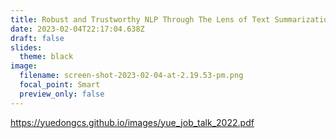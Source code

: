 ```yaml
---
title: Robust and Trustworthy NLP Through The Lens of Text Summarization
date: 2023-02-04T22:17:04.638Z
draft: false
slides:
  theme: black
image:
  filename: screen-shot-2023-02-04-at-2.19.53-pm.png
  focal_point: Smart
  preview_only: false
---
```

<https://yuedongcs.github.io/images/yue_job_talk_2022.pdf>